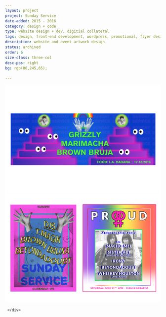 ```yaml
---
layout: project
project: Sunday Service
date-added: 2015 - 2016
category: design + code
type: website design + dev, digitial collateral
tags: design, front-end development, wordpress, promotional, flyer design
description: website and event artwork design
status: archived
order: 6
size-class: three-col
desc-pos: right
bg: rgb(80,245,65);

---
```

<article class="work" itemscope itemtype="http://schema.org/BlogPosting">

  <div class="items">
  <div>
	 <img src="/images/ss-december-artwork.png" />
	 </div>
  <div>
	 <img src="/images/ss-flyers.png" />

	 </div>
 
  </div>



</article>

